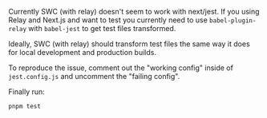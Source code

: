 Currently SWC (with relay) doesn't seem to work with next/jest. If you using Relay and Next.js and want to test you currently need to use `babel-plugin-relay` with `babel-jest` to get test files transformed.

Ideally, SWC (with relay) should transform test files the same way it does for local development and production builds.

To reproduce the issue, comment out the "working config" inside of `jest.config.js` and uncomment the "failing config".

Finally run:

```sh
pnpm test
```
